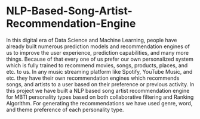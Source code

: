 # NLP-Based-Song-Artist-Recommendation-Engine
In this digital era of Data Science and Machine Learning, people have already built numerous prediction models and recommendation engines of us to improve the user experience, prediction capabilities, and many more things. Because of that every one of us prefer our own personalized system which is fully trained to recommend movies, songs, products, places, and etc. to us. In any music streaming platform like Spotify, YouTube Music, and etc. they have their own recommendation engines which recommends songs, and artists to a user based on their preference or previous activity. In this project we have built a NLP based song artist recommendation engine for MBTI personality types based on both collaborative filtering and Ranking Algorithm. For generating the recommendations we have used genre, word, and theme preference of each personality type. 
